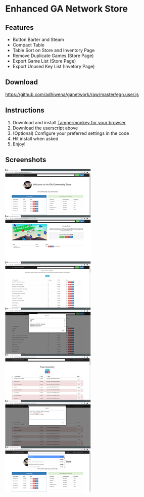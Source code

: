 # Enhanced GA Network Store
## Features
* Button Barter and Steam
* Compact Table
* Table Sort on Store and Inventory Page
* Remove Duplicate Games (Store Page)
* Export Game List (Store Page)
* Export Unused Key List (Invetory Page)
## Download
https://github.com/adhiwena/ganetwork/raw/master/egn.user.js

## Instructions
1. Download and install [Tampermonkey for your browser](https://tampermonkey.net/)
2. Download the userscript above
3. (Optional) Configure your preferred settings in the code
4. Hit install when asked
5. Enjoy!

## Screenshots
![EGN](https://github.com/adhiwena/ganetwork/blob/master/egn.jpg)
